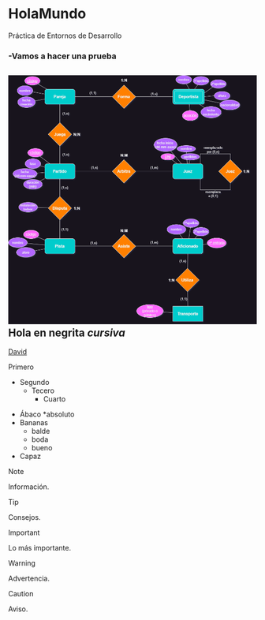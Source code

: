 # HolaMundo
Práctica de Entornos de Desarrollo
### -Vamos a hacer una prueba 
![foto](TorneoPadel.drawio.png)
**Hola en negrita**
_cursiva_
---
[David](https://github.com/davidmartin99/HolaMundo)

Primero 
- Segundo  
  - Tecero
    - Cuarto

* Ábaco
    *absoluto
* Bananas
    - balde
    - boda
    - bueno
* Capaz



> [!NOTE]
> Información.

> [!TIP]
> Consejos.

> [!IMPORTANT]
> Lo más importante.

> [!WARNING]
> Advertencia.

> [!CAUTION]
> Aviso.    
